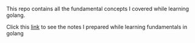 This repo contains all the fundamental concepts I covered while learning golang.

Click this [link](https://fringe-walker-61c.notion.site/Golang-fundamentals-2bf4d4eb625e4848b06ee9b5276912a5?pvs=4) to see the notes I prepared while learning fundamentals in golang